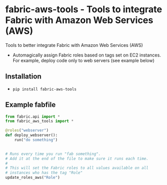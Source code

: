 # fabric-aws-tools - Tools to integrate Fabric with Amazon Web Services (AWS)

Tools to better integrate Fabric with Amazon Web Services (AWS)

- Automagically assign Fabric roles based on tags set on EC2 instances. For example, deploy code only to web servers (see example below)

## Installation
* `pip install fabric-aws-tools`

## Example fabfile
```python
from fabric.api import *
from fabric_aws_tools import *

@roles("webserver")
def deploy_webserver():
    run("do something")

    
# Runs every time you run "fab something".
# Add it at the end of the file to make sure it runs each time.
#
# This will set the Fabric roles to all values available on all
# instances who has the tag "Role"
update_roles_aws("Role")
```
